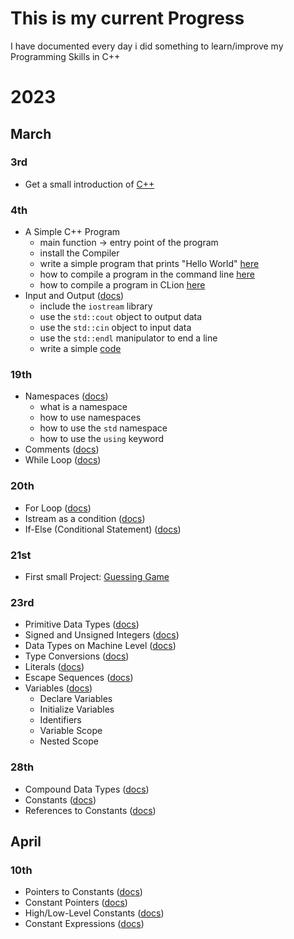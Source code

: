 # This is my current Progress
I have documented every day i did something to learn/improve my Programming Skills in C++

# 2023

## March

### 3rd
- Get a small introduction of [C++](https://github.com/dpfurners/CPP/blob/master/README.md#introduction-to-c)

### 4th
- A Simple C++ Program
  - main function -> entry point of the program
  - install the Compiler
  - write a simple program that prints "Hello World" [here](https://github.com/dpfurners/CPP/blob/master/01_FirstProgram/test.cpp)
  - how to compile a program in the command line [here](https://github.com/dpfurners/CPP/blob/master/README.md#steps-windows-command-prompt)
  - how to compile a program in CLion [here](https://github.com/dpfurners/CPP/blob/master/README.md#steps-clion)
- Input and Output ([docs](https://github.com/dpfurners/CPP/blob/master/02_InputOutput/InputOutput.md))
  - include the `iostream` library
  - use the `std::cout` object to output data
  - use the `std::cin` object to input data
  - use the `std::endl` manipulator to end a line
  - write a simple [code](https://github.com/dpfurners/CPP/blob/master/02_InputOutput/input-output.cpp)

### 19th
- Namespaces ([docs](https://github.com/dpfurners/CPP/blob/master/03_Namespaces/Namespaces.md))
  - what is a namespace
  - how to use namespaces
  - how to use the `std` namespace
  - how to use the `using` keyword
- Comments ([docs](https://github.com/dpfurners/CPP/blob/master/04_Comments/Comments.md))
- While Loop ([docs](https://github.com/dpfurners/CPP/blob/master/05_Loops/Loops.md#while-loop))

### 20th
- For Loop ([docs](https://github.com/dpfurners/CPP/blob/master/05_Loops/Loops.md#for-loop))
- Istream as a condition ([docs](https://github.com/dpfurners/CPP/blob/master/05_Loops/Loops.md#using-istream-as-a-condition))
- If-Else (Conditional Statement) ([docs](https://github.com/dpfurners/CPP/blob/master/06_ConditionalStatements/ConditionalStatements.md#using-istream-as-a-condition))

### 21st
- First small Project: [Guessing Game](https://github.com/dpfurners/CPP/blob/master/00_Projects/00_GuessingGame)

### 23rd
- Primitive Data Types ([docs](https://github.com/dpfurners/CPP/blob/master/07_DataTypes/DataTypes.md#primitive-types))
- Signed and Unsigned Integers ([docs](https://github.com/dpfurners/CPP/blob/master/07_DataTypes/DataTypes.md#signed-and-unsigned-integers))
- Data Types on Machine Level ([docs](https://github.com/dpfurners/CPP/blob/master/07_DataTypes/DataTypes.md#machine-level-representation-data-types))
- Type Conversions ([docs](https://github.com/dpfurners/CPP/blob/master/07_DataTypes/DataTypes.md#type-conversions))
- Literals ([docs](https://github.com/dpfurners/CPP/blob/master/07_DataTypes/DataTypes.md#literals))
- Escape Sequences ([docs](https://github.com/dpfurners/CPP/blob/master/08_EscapeSequences/EscapeSequences.md))
- Variables ([docs](https://github.com/dpfurners/CPP/blob/master/09_Variables/Variables.md))
  - Declare Variables
  - Initialize Variables
  - Identifiers
  - Variable Scope
  - Nested Scope

### 28th
- Compound Data Types ([docs](https://github.com/dpfurners/CPP/blob/master/07_DataTypes/DataTypes.md#compound-data-types))
- Constants ([docs](https://github.com/dpfurners/CPP/blob/master/09_Variables/Variables.md#constants))
- References to Constants ([docs](https://github.com/dpfurners/CPP/blob/master/09_Variables/Variables.md#references-to-constants))

## April

### 10th
- Pointers to Constants ([docs](https://github.com/dpfurners/CPP/blob/master/09_Variables/Variables.md#pointers-to-constants))
- Constant Pointers ([docs](https://github.com/dpfurners/CPP/blob/master/09_Variables/Variables.md#constant-pointers))
- High/Low-Level Constants ([docs](https://github.com/dpfurners/CPP/blob/master/09_Variables/Variables.md#high-level-vs-low-level-constants))
- Constant Expressions ([docs](https://github.com/dpfurners/CPP/blob/master/09_Variables/Variables.md#constant-expressions))
